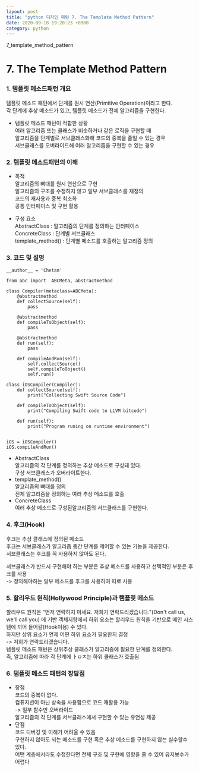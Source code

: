 ```yaml
---
layout: post
title: "python 디자인 패턴 7. The Template Method Pattern"
date: 2020-09-18 19:20:23 +0900
category: python
---
```

7_template_method_pattern

# 7. The Template Method Pattern

### 1. 템플릿 메소드패턴 개요 
템플릿 메소드 패턴에서 단계를 원시 연산(Primitive Operation)이라고 한다.<br>
각 단계에 추상 메소드가 있고, 템플릿 메소드가 전체 알고리즘을 구현한다. <br>

- 템플릿 메소드 패턴이 적합한 상황 <br>
여러 알고리즘 또는 클래스가 비슷하거나 같은 로직을 구현할 때 <br>
알고리즘을 단계벌로 서브클래스화해 코드의 중복을 줄일 수 있는 경우 <br>
서브클래스를 오버라이드해 여러 알고리즘을 구현할 수 있는 경우 <br>

### 2. 템플릿 메소드패턴의 이해 

- 목적<br>
알고리즘의 뼈대를 원시 연산으로 구현<br>
알고리즘의 구조를 수정하지 않고 일부 서브클래스를 재정의 <br>
코드의 재사용과 중복 최소화 <br>
공통 인터페이스 및 구현 활용 <br>

- 구성 요소 <br>
AbstractClass : 알고리즘의 단계를 정의하는 인터페이스 <br>
ConcreteClass : 단계별 서브클래스 <br>
template_method() : 단계별 메소드를 호출하는 알고리즘 정의 <br>

### 3. 코드 및 설명 

```
__author__ = 'Chetan'

from abc import  ABCMeta, abstractmethod

class Compiler(metaclass=ABCMeta):
    @abstractmethod
    def collectSource(self):
        pass

    @abstractmethod
    def compileToObject(self):
        pass

    @abstractmethod
    def run(self):
        pass

    def compileAndRun(self):
        self.collectSource()
        self.compileToObject()
        self.run()

class iOSCompiler(Compiler):
    def collectSource(self):
        print("Collecting Swift Source Code")

    def compileToObject(self):
        print("Compiling Swift code to LLVM bitcode")

    def run(self):
        print("Program runing on runtime environment")


iOS = iOSCompiler()
iOS.compileAndRun()
```

- AbstractClass <br>
알고리즘의 각 단계를 정의하는 추상 메소드로 구성돼 있다.<br>
구상 서브클래스가 오버라이트한다. <br>
- template_method() <br>
알고리즘의 뼈대를 정의 <br>
전체 알고리즘을 정의하는 여러 추상 메소드를 호출 <br>
- ConcreteClass <br>
여러 추상 메소드로 구성된알고리즘의 서브클래스를 구현한다. <br>

### 4. 후크(Hook)
후크는 추상 클래스에 정의된 메소드 <br>
후크는 서브클래스가 알고리즘 중간 단계를 제어할 수 있는 기능을 제공한다. <br>
서브클래스는 후크를 꼭 사용하지 않아도 된다. <br>

서브클래스가 반드시 구현해야 하는 부분은 추상 메소드를 사용하고 선택적인 부분은 후크를 사용 <br>
-> 정의해야하는 일부 메소드를 후크를 사용하여 따로 사용  <br>

### 5. 할리우드 원칙(Hollywood Principle)과 탬플릿 메소드 
할리우드 원칙은 "먼저 연락하지 마세요. 저희가 연락드리겠습니다."(Don't call us, we'll call you) 에 기반 
객체지향에서 하위 요소는 할리우드 원칙을 기반으로 메인 시스템에 끼어 들어갈(Hook이용) 수 있다. <br>
하지만 상위 요소가 언제 어떤 하위 요소가 필요한지 결정 <br>
-> 저희가 연락드리겠습니다.  <br>
템플릿 메소드 패턴은 상위추상 클래스가 알고리즘에 필요한 단계를 정의한다. <br>
즉, 알고리즘에 따라 각 단계에 ㅏㅁㅈ는 하위 클래스가 호출됨 <br>

### 6. 탬플릿 메소드 패턴의 장담점
- 장점 <br>
코드의 중복이 없다.<br>
컴퓨지션이 아닌 상속을 사용함으로 코드 재활용 가능 <br>
-> 일부 함수만 오버라이드 <br>
알고리즘의 각 단계를 서브클래스에서 구현할 수 있는 유연성 제공 <br>
- 단점 <br>
코드 디버깅 및 이해가 어려울 수 있음 <br>
구현하지 않아도 되는 메소드를 구현 혹은 추상 메소드를 구현하지 않는 실수할수 있다. <br>
어떤 계층에서라도 수정한다면 전체 구조 및 구현에 영향을 줄 수 있어 유지보수가 어렵다 <br>









